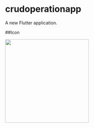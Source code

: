# crudoperationapp

A new Flutter application.

##Icon

<img src="https://user-images.githubusercontent.com/73787635/132191938-16caecc3-3ded-4580-aab7-99694b3b0624.png" height = 270, weight = 200/>


